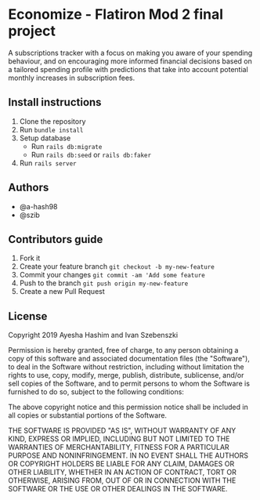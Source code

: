 # Economize - Flatiron Mod 2 final project
A subscriptions tracker with a focus on making you aware of your spending behaviour,
and on encouraging more informed financial decisions based on a tailored spending
profile with predictions that take into account potential monthly increases in
subscription fees.

## Install instructions
1. Clone the repository
2. Run `bundle install`
3. Setup database
    - Run `rails db:migrate`
    - Run `rails db:seed` or `rails db:faker`
4. Run `rails server`

## Authors
- @a-hash98
- @szib

## Contributors guide
1. Fork it
2. Create your feature branch `git checkout -b my-new-feature`
3. Commit your changes `git commit -am 'Add some feature`
4. Push to the branch `git push origin my-new-feature`
5. Create a new Pull Request

## License
Copyright 2019 Ayesha Hashim and Ivan Szebenszki

Permission is hereby granted, free of charge, to any person obtaining a copy of this software and associated documentation files (the "Software"), to deal in the Software without restriction, including without limitation the rights to use, copy, modify, merge, publish, distribute, sublicense, and/or sell copies of the Software, and to permit persons to whom the Software is furnished to do so, subject to the following conditions:

The above copyright notice and this permission notice shall be included in all copies or substantial portions of the Software.

THE SOFTWARE IS PROVIDED "AS IS", WITHOUT WARRANTY OF ANY KIND, EXPRESS OR IMPLIED, INCLUDING BUT NOT LIMITED TO THE WARRANTIES OF MERCHANTABILITY, FITNESS FOR A PARTICULAR PURPOSE AND NONINFRINGEMENT. IN NO EVENT SHALL THE AUTHORS OR COPYRIGHT HOLDERS BE LIABLE FOR ANY CLAIM, DAMAGES OR OTHER LIABILITY, WHETHER IN AN ACTION OF CONTRACT, TORT OR OTHERWISE, ARISING FROM, OUT OF OR IN CONNECTION WITH THE SOFTWARE OR THE USE OR OTHER DEALINGS IN THE SOFTWARE.
